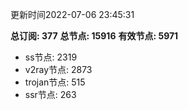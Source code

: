 更新时间2022-07-06 23:45:31

**总订阅: 377**
**总节点: 15916**
**有效节点: 5971**
- ss节点: 2319
- v2ray节点: 2873
- trojan节点: 515
- ssr节点: 263
